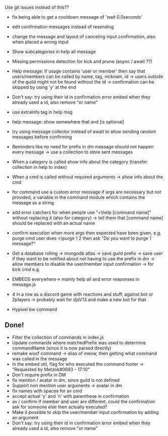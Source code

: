 Use git issues instead of this??

- fix being able to get a cooldown message of 'wait 0.0seconds'
- edit conifrmation messages instead of resending
- change the message and layout of canceling input confirmation, also when placed a wrong input
- Show subcategories in help all message
- Missing permissions detection for kick and prune (async / await ??)
- Help message: If usage contains 'user or member' then say that users/members can be called by name, tag, nicknam, id -> users outside of the guild might not be found without the id
	-> confirmation can be skipped by using 'y' at the end

- Don't say: try using their id in confirmation error embed when they already used a id, also remove "or name"
- use extraInfo tag in help msg

- help message: show somewhere that <is required> and [is optional]
- try using message collector instead of await to allow sending random messages before confirming
- Reminders like no need for prefix in dm message should not happen every message -> use a collection to store sent messages
- When a category is called show info about the category (transfer collection in help to index)
- When a cmd is called without required arguments -> show info about the cmd
- for command use a custom error message if args are necessary but not provided, a variable in the command module which contains the message as a string
- add error catchers for when people use "<\help [command name]" without replacing it (also for category) -> tell them that [command name] should be replaced with an actual name
- confirm execution when more args then expected have been given, e.g. purge cmd
	user does <\purge 1 2 then ask "Do you want to purge 1 message?"

- Get a database rolling -> mongodb atlas
	-> save guild prefix
	-> save user if they want to be notified about not having to use the prefix in dm
	-> allow members to disable the user/member input confirmation -> for kick cmd e.g.
- EMBEDS everywhere-> mainly help all and error responses in message.js
- 4 in a row as a discord game with reactions and stuff, against bot or 2players
 -> probably wait for djsV13 and make a new bot for that
- Hypixel bw command



<h2>Done!</h2>

- Filter the collection of commands in index.js
- Update commands where matchedPrefix was used to determine commandName (since it is now parsed directly)
- remake woof command -> alias of meow, then getting what command was called in the message
- In the embed util, flag for who executed the command footer -> "Requested by Metzok#0693 - 17:10"
- Don't require prefix in DM
- fix mention / avatar in dm, since guild is not defined
- Support non mention user arguments
	-> avatar in dm
- fix names with spaces for av cmd
- accept actual 'y' and 'n' with parenthese in confirmation
- av / confirm if member and user are different, could the confirmation ask for someone else then actually executed?
- Make it possible to skip the user/member input confirmation by adding an argument
- Don't say: try using their id in confirmation error embed when they already used a id, also remove "or name"